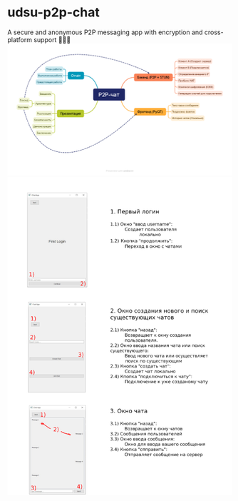 # udsu-p2p-chat
A secure and anonymous P2P messaging app with encryption and cross-platform support 🐍🐍🐍
![](src/P2P-чат-P2P-чат.png)
![](src/document.jpg)



















